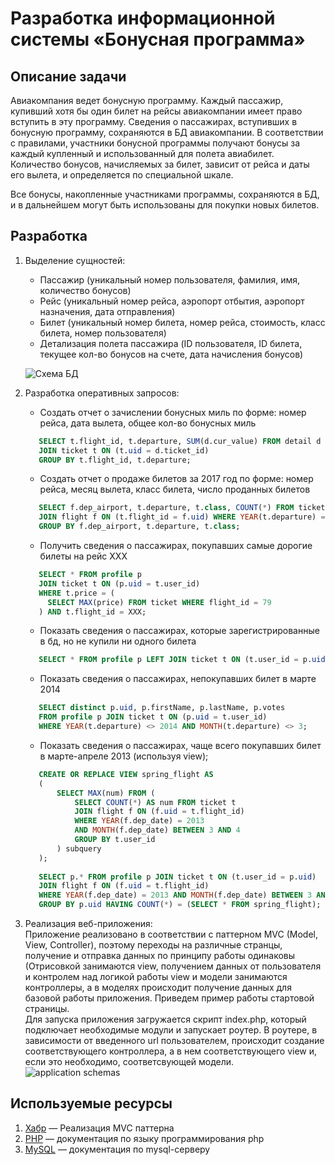 # Разработка информационной системы «Бонусная программа»
## Описание задачи  
Авиакомпания ведет бонусную программу.
Каждый пассажир, купивший хотя бы один билет на рейсы авиакомпании имеет право вступить в эту программу.
Сведения о пассажирах, вступивших в бонусную программу, сохраняются в БД авиакомпании.
В соответствии с правилами‚ участники бонусной программы получают бонусы за
каждый купленный и использованный для полета авиабилет. Количество бонусов,
начисляемых за билет, зависит от рейса и даты его вылета, и определяется по
специальной шкале.

Все бонусы, накопленные участниками программы, сохраняются в БД, и в дальнейшем
могут быть использованы для покупки новых билетов.

## Разработка  
1. Выделение сущностей:
     * Пассажир (уникальный номер пользователя, фамилия, имя, количество бонусов)  
     * Рейс (уникальный номер рейса, аэропорт отбытия, аэропорт назначения, дата отправления)  
     * Билет (уникальный номер билета,  номер рейса, стоимость, класс билета, номер пользователя)  
     * Детализация полета пассажира (ID пользователя,
     ID билета, текущее кол-во бонусов на счете, дата начисления бонусов)  

    ![Схема БД](https://i.ibb.co/fMmrrHx/data-base-interface-Page-2.png)  
2. Разработка оперативных запросов:  
    + Создать отчет о зачислении бонусных миль по форме: номер рейса, дата вылета, общее кол-во бонусных миль
    ```sql
       SELECT t.flight_id, t.departure, SUM(d.cur_value) FROM detail d
       JOIN ticket t ON (t.uid = d.ticket_id) 
       GROUP BY t.flight_id, t.departure;
    ```   
    + Создать отчет о продаже билетов за 2017 год по форме: номер рейса, месяц вылета, класс билета, число проданных билетов
    ```sql   
       SELECT f.dep_airport, t.departure, t.class, COUNT(*) FROM ticket t
       JOIN flight f ON (t.flight_id = f.uid) WHERE YEAR(t.departure) = 2017
       GROUP BY f.dep_airport, t.departure, t.class;
    ```   
    + Получить сведения о пассажирах, покупавших самые дорогие билеты на рейс ХХХ
    ```sql   
       SELECT * FROM profile p 
       JOIN ticket t ON (p.uid = t.user_id)
       WHERE t.price = (
         SELECT MAX(price) FROM ticket WHERE flight_id = 79
       ) AND t.flight_id = XXX;
    ```   
    + Показать сведения о пассажирах, которые зарегистрированные в бд, но не купили ни одного билета
    ```sql  
       SELECT * FROM profile p LEFT JOIN ticket t ON (t.user_id = p.uid) WHERE t.user_id IS NULL;
    ```   
    + Показать сведения о пассажирах, непокупавших билет в марте 2014
    ```sql   
       SELECT distinct p.uid, p.firstName, p.lastName, p.votes 
       FROM profile p JOIN ticket t ON (p.uid = t.user_id)
       WHERE YEAR(t.departure) <> 2014 AND MONTH(t.departure) <> 3;
    ```   
    + Показать сведения о пассажирах, чаще всего покупавших билет в марте-апреле 2013 (используя view);
    ```sql   
       CREATE OR REPLACE VIEW spring_flight AS  
       (  
           SELECT MAX(num) FROM (  
               SELECT COUNT(*) AS num FROM ticket t  
               JOIN flight f ON (f.uid = t.flight_id)  
               WHERE YEAR(f.dep_date) = 2013   
               AND MONTH(f.dep_date) BETWEEN 3 AND 4  
               GROUP BY t.user_id  
           ) subquery  
       );  
       
       SELECT p.* FROM profile p JOIN ticket t ON (t.user_id = p.uid)  
       JOIN flight f ON (f.uid = t.flight_id)    
       WHERE YEAR(f.dep_date) = 2013 AND MONTH(f.dep_date) BETWEEN 3 AND 4   
       GROUP BY p.uid HAVING COUNT(*) = (SELECT * FROM spring_flight);  
     ```  
3. Реализация веб-приложения:  
    Приложение реализовано в соответствии с паттерном MVC (Model, View, Controller), поэтому переходы на различные странцы, получение и отправка данных по принципу работы одинаковы (Отрисовкой занимаются view, получением данных от пользователя и контролем над логикой работы view и модели занимаются контроллеры, а в моделях происходит получение данных для базовой работы приложения. Приведем пример работы стартовой страницы.  
    Для запуска приложения загружается скрипт index.php, который подключает необходимые модули и запускает роутер. В роутере, в зависимости от введенного url пользователем, происходит создание соответствующего контроллера, а в нем соответствующего view и, если это необходимо, соответсвующей модели.
    ![application schemas](https://i.ibb.co/kx0nYGy/data-base-interface.png>)  
    
## Используемые ресурсы
1. [Хабр](https://habr.com/ru/post/150267) — Реализация MVC паттерна
2. [PHP](https://www.php.net/) — документация по языку программирования php
3. [MySQL](http://www.mysql.ru/) — документация по mysql-серверу
